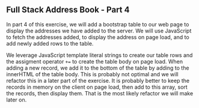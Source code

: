 ## Full Stack Address Book - Part 4

In part 4 of this exercise, we will add a bootstrap table to our web page to display the addresses we have added to the server. We will use JavaScript to fetch the addresses added, to display the address on page load, and to add newly added rows to the table.

We leverage JavaScript template literal strings to create our table rows and the assigment operator `+=` to create the table body on page load. When adding a new record, we add it to the bottom of the table by adding to the innerHTML of the table body. This is probably not optimal and we will refactor this in a later part of the exercise. It is probably better to keep the records in memory on the client on page load, then add to this array, sort the records, then display them. That is the most likely refactor we will make later on.